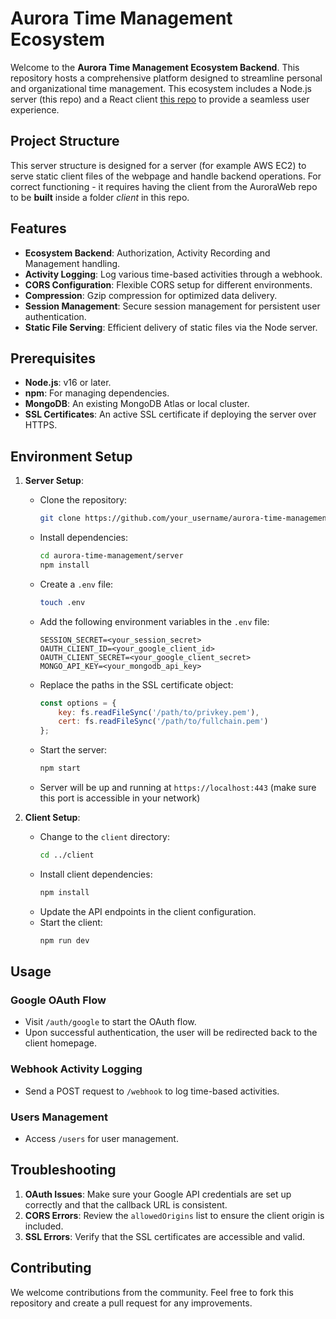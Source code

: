# Aurora Time Management Ecosystem

Welcome to the **Aurora Time Management Ecosystem Backend**. This repository hosts a comprehensive platform designed to streamline personal and organizational time management. This ecosystem includes a Node.js server (this repo) and a React client [this repo](https://github.com/Aurora-195/AuroraWeb) to provide a seamless user experience.

## Project Structure

This server structure is designed for a server (for example AWS EC2) to serve static client files of the webpage and handle backend operations. For correct functioning - it requires having the client from the AuroraWeb repo to be **built** inside a folder *client* in this repo. 

## Features

- **Ecosystem Backend**: Authorization, Activity Recording and Management handling.
- **Activity Logging**: Log various time-based activities through a webhook.
- **CORS Configuration**: Flexible CORS setup for different environments.
- **Compression**: Gzip compression for optimized data delivery.
- **Session Management**: Secure session management for persistent user authentication.
- **Static File Serving**: Efficient delivery of static files via the Node server.

## Prerequisites

- **Node.js**: v16 or later.
- **npm**: For managing dependencies.
- **MongoDB**: An existing MongoDB Atlas or local cluster.
- **SSL Certificates**: An active SSL certificate if deploying the server over HTTPS.

## Environment Setup

1. **Server Setup**:
   - Clone the repository:  
     ```bash
     git clone https://github.com/your_username/aurora-time-management.git
     ```
   - Install dependencies:
     ```bash
     cd aurora-time-management/server
     npm install
     ```
   - Create a `.env` file:
     ```bash
     touch .env
     ```
   - Add the following environment variables in the `.env` file:
     ```env
     SESSION_SECRET=<your_session_secret>
     OAUTH_CLIENT_ID=<your_google_client_id>
     OAUTH_CLIENT_SECRET=<your_google_client_secret>
     MONGO_API_KEY=<your_mongodb_api_key>
     ```
   - Replace the paths in the SSL certificate object:
     ```javascript
     const options = {
         key: fs.readFileSync('/path/to/privkey.pem'),
         cert: fs.readFileSync('/path/to/fullchain.pem')
     };
     ```
   - Start the server:
     ```bash
     npm start
     ```
   - Server will be up and running at `https://localhost:443` (make sure this port is accessible in your network)

2. **Client Setup**:
   - Change to the `client` directory:
     ```bash
     cd ../client
     ```
   - Install client dependencies:
     ```bash
     npm install
     ```
   - Update the API endpoints in the client configuration.
   - Start the client:
     ```bash
     npm run dev
     ```

## Usage

### Google OAuth Flow

- Visit `/auth/google` to start the OAuth flow.
- Upon successful authentication, the user will be redirected back to the client homepage.

### Webhook Activity Logging

- Send a POST request to `/webhook` to log time-based activities.

### Users Management

- Access `/users` for user management.

## Troubleshooting

1. **OAuth Issues**: Make sure your Google API credentials are set up correctly and that the callback URL is consistent.
2. **CORS Errors**: Review the `allowedOrigins` list to ensure the client origin is included.
3. **SSL Errors**: Verify that the SSL certificates are accessible and valid.

## Contributing

We welcome contributions from the community. Feel free to fork this repository and create a pull request for any improvements.
